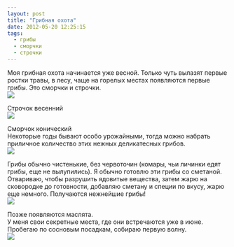 ```yaml
---
layout: post
title: "Грибная охота"
date: 2012-05-20 12:25:15
tags:
  - грибы
  - сморчки
  - строчки
---
```

Моя грибная охота начинается уже весной. Только чуть вылазят первые
ростки травы, в лесу, чаще на горелых местах появляются первые грибы.
Это сморчки и строчки.  
![](http://fishingguru.ru/uploads/images/00/00/01/2012/05/20/fdb07a.jpg)

Строчок весенний  
![](http://fishingguru.ru/uploads/images/00/00/01/2012/05/20/ed371a.jpg)

Сморчок конический  
Некоторые годы бывают особо урожайными, тогда можно набрать приличное
количество этих нежных деликатесных грибов.  
![](http://fishingguru.ru/uploads/images/00/00/01/2012/05/20/9333ef.jpg)

Грибы обычно чистенькие, без червоточин (комары, чьи личинки едят грибы,
еще не вылупились). Я обычно готовлю эти грибы со сметаной. Отвариваю,
чтобы разрушить ядовитые вещества, затем жарю на сковородке до
готовности, добавляю сметану и специи по вкусу, жарю еще немного.
Получаются нежнейшие грибы!  
![](http://fishingguru.ru/uploads/images/00/00/01/2012/05/20/a80929.jpg)

Позже появляются маслята.  
У меня свои секретные места, где они встречаются уже в июне. Пробегаю по
сосновым посадкам, собираю первую волну.  
![](http://fishingguru.ru/uploads/images/00/00/01/2012/05/20/20b964.jpg)


